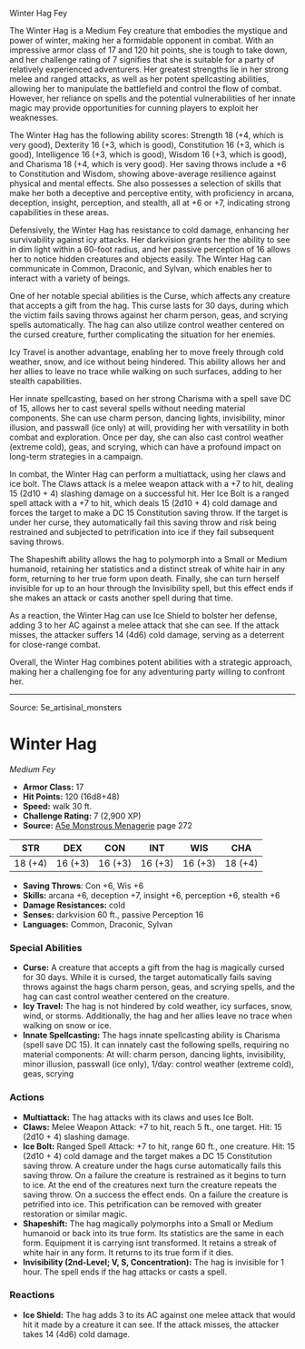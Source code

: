 <MonsterName/>Winter Hag</MonsterName>
<CreatureType/>Fey</CreatureType>

<summary>The Winter Hag is a Medium Fey creature that embodies the mystique and power of winter, making her a formidable opponent in combat. With an impressive armor class of 17 and 120 hit points, she is tough to take down, and her challenge rating of 7 signifies that she is suitable for a party of relatively experienced adventurers. Her greatest strengths lie in her strong melee and ranged attacks, as well as her potent spellcasting abilities, allowing her to manipulate the battlefield and control the flow of combat. However, her reliance on spells and the potential vulnerabilities of her innate magic may provide opportunities for cunning players to exploit her weaknesses.</summary>

<detail>

The Winter Hag has the following ability scores: Strength 18 (+4, which is very good), Dexterity 16 (+3, which is good), Constitution 16 (+3, which is good), Intelligence 16 (+3, which is good), Wisdom 16 (+3, which is good), and Charisma 18 (+4, which is very good). Her saving throws include a +6 to Constitution and Wisdom, showing above-average resilience against physical and mental effects. She also possesses a selection of skills that make her both a deceptive and perceptive entity, with proficiency in arcana, deception, insight, perception, and stealth, all at +6 or +7, indicating strong capabilities in these areas.

Defensively, the Winter Hag has resistance to cold damage, enhancing her survivability against icy attacks. Her darkvision grants her the ability to see in dim light within a 60-foot radius, and her passive perception of 16 allows her to notice hidden creatures and objects easily. The Winter Hag can communicate in Common, Draconic, and Sylvan, which enables her to interact with a variety of beings.

One of her notable special abilities is the Curse, which affects any creature that accepts a gift from the hag. This curse lasts for 30 days, during which the victim fails saving throws against her charm person, geas, and scrying spells automatically. The hag can also utilize control weather centered on the cursed creature, further complicating the situation for her enemies.

Icy Travel is another advantage, enabling her to move freely through cold weather, snow, and ice without being hindered. This ability allows her and her allies to leave no trace while walking on such surfaces, adding to her stealth capabilities.

Her innate spellcasting, based on her strong Charisma with a spell save DC of 15, allows her to cast several spells without needing material components. She can use charm person, dancing lights, invisibility, minor illusion, and passwall (ice only) at will, providing her with versatility in both combat and exploration. Once per day, she can also cast control weather (extreme cold), geas, and scrying, which can have a profound impact on long-term strategies in a campaign.

In combat, the Winter Hag can perform a multiattack, using her claws and ice bolt. The Claws attack is a melee weapon attack with a +7 to hit, dealing 15 (2d10 + 4) slashing damage on a successful hit. Her Ice Bolt is a ranged spell attack with a +7 to hit, which deals 15 (2d10 + 4) cold damage and forces the target to make a DC 15 Constitution saving throw. If the target is under her curse, they automatically fail this saving throw and risk being restrained and subjected to petrification into ice if they fail subsequent saving throws. 

The Shapeshift ability allows the hag to polymorph into a Small or Medium humanoid, retaining her statistics and a distinct streak of white hair in any form, returning to her true form upon death. Finally, she can turn herself invisible for up to an hour through the Invisibility spell, but this effect ends if she makes an attack or casts another spell during that time.

As a reaction, the Winter Hag can use Ice Shield to bolster her defense, adding 3 to her AC against a melee attack that she can see. If the attack misses, the attacker suffers 14 (4d6) cold damage, serving as a deterrent for close-range combat. 

Overall, the Winter Hag combines potent abilities with a strategic approach, making her a challenging foe for any adventuring party willing to confront her.</detail>



---

Source: 5e_artisinal_monsters

# Winter Hag

*Medium* *Fey*

- **Armor Class:** 17
- **Hit Points:** 120 (16d8+48)
- **Speed:** walk 30 ft.
- **Challenge Rating:** 7 (2,900 XP)
- **Source:** [A5e Monstrous Menagerie](https://enpublishingrpg.com/products/level-up-monstrous-menagerie-a5e) page 272

| STR | DEX | CON | INT | WIS | CHA |
| --- | --- | --- | --- | --- | --- |
| 18 (+4) | 16 (+3) | 16 (+3) | 16 (+3) | 16 (+3) | 18 (+4) |

- **Saving Throws**: Con +6, Wis +6
- **Skills:** arcana +6, deception +7, insight +6, perception +6, stealth +6
- **Damage Resistances:** cold
- **Senses:** darkvision 60 ft., passive Perception 16
- **Languages:** Common, Draconic, Sylvan

### Special Abilities

- **Curse:** A creature that accepts a gift from the hag is magically cursed for 30 days. While it is cursed, the target automatically fails saving throws against the hags charm person, geas, and scrying spells, and the hag can cast control weather centered on the creature.
- **Icy Travel:** The hag is not hindered by cold weather, icy surfaces, snow, wind, or storms. Additionally, the hag and her allies leave no trace when walking on snow or ice.
- **Innate Spellcasting:** The hags innate spellcasting ability is Charisma (spell save DC 15). It can innately cast the following spells, requiring no material components: At will: charm person, dancing lights, invisibility, minor illusion, passwall (ice only), 1/day: control weather (extreme cold), geas, scrying

### Actions

- **Multiattack:** The hag attacks with its claws and uses Ice Bolt.
- **Claws:** Melee Weapon Attack: +7 to hit, reach 5 ft., one target. Hit: 15 (2d10 + 4) slashing damage.
- **Ice Bolt:** Ranged Spell Attack: +7 to hit, range 60 ft., one creature. Hit: 15 (2d10 + 4) cold damage  and the target makes a DC 15 Constitution saving throw. A creature under the hags curse automatically fails this saving throw. On a failure  the creature is restrained as it begins to turn to ice. At the end of the creatures next turn  the creature repeats the saving throw. On a success  the effect ends. On a failure  the creature is petrified into ice. This petrification can be removed with greater restoration or similar magic.
- **Shapeshift:** The hag magically polymorphs into a Small or Medium humanoid or back into its true form. Its statistics are the same in each form. Equipment it is carrying isnt transformed. It retains a streak of white hair in any form. It returns to its true form if it dies.
- **Invisibility (2nd-Level; V, S, Concentration):** The hag is invisible for 1 hour. The spell ends if the hag attacks or casts a spell.

### Reactions

- **Ice Shield:** The hag adds 3 to its AC against one melee attack that would hit it made by a creature it can see. If the attack misses, the attacker takes 14 (4d6) cold damage.




